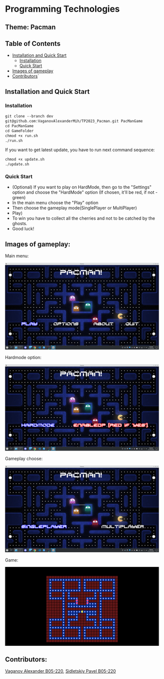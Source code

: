 # Programming Technologies


## Theme: Pacman


## Table of Contents
- [Installation and Quick Start](https://github.com/VaganovAlexanderMih/TP2023_Pacman/tree/dev/GameFolder#installation-and-quick-start)
  - [Installation](https://github.com/VaganovAlexanderMih/TP2023_Pacman/tree/dev/GameFolder#installation)
  - [Quick Start](https://github.com/VaganovAlexanderMih/TP2023_Pacman/tree/dev/GameFolder#quick-start)
- [Images of gameplay](https://github.com/VaganovAlexanderMih/TP2023_Pacman/tree/dev/GameFolder#images-of-gameplay)
- [Contributors](https://github.com/VaganovAlexanderMih/TP2023_Pacman/tree/dev/GameFolder#contributors)`


## Installation and Quick Start

### Installation

```
git clone --branch dev git@github.com:VaganovAlexanderMih/TP2023_Pacman.git PacManGame
cd PacManGame
cd GameFolder
chmod +x run.sh
./run.sh
```

If you want to get latest update, you have to run next command sequence:

```
chmod +x update.sh
./update.sh
```

### Quick Start
- \(Optional) If you want to play on HardMode, then go to the "Settings" option
  and choose the "HardMode" option (If chosen, it'll be red, if not - green)
- In the main menu choose the "Play" option
- Then choose the gameplay mode(SinglePlayer or MultiPlayer)
- Play)
- To win you have to collect all the cherries and not to be catched by the
  ghosts.
- Good luck!

## Images of gameplay:

Main menu:

![Main Menu](images/main_menu.png)

Hardmode option:

![Hardmode option](images/hardmode_option.png)

Gameplay choose:

![Gameplay choose](images/gameplay_choose.png)

Game:

![Game](images/game.png)


## Contributors:

[Vaganov Alexander B05-220](https://t.me/FogInTheHedgehod), [Sidletskiy Pavel B05-220](https://t.me/vendor_vachupa)
